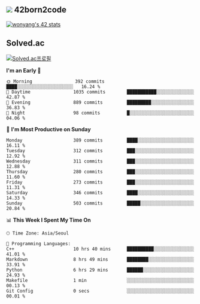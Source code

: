 
## <img src="https://img.shields.io/badge/-000000?style=flat&logo=42&logoColor=white"> 42born2code
<!--[![wonyang's 42 stats](https://badge42.vercel.app/api/v2/cl5nhe5b6007809kydha7ht42/stats?cursusId=21&coalitionId=88)](https://profile.intra.42.fr/users/wonyang)-->

[![wonyang's 42 stats](https://badge.mediaplus.ma/starryblue/wonyang?1337Badge=off&UM6P=off)](https://github.com/oakoudad/badge42)

## Solved.ac
[![Solved.ac프로필](http://mazassumnida.wtf/api/v2/generate_badge?boj=bennyws)](https://solved.ac/bennyws)

<!--START_SECTION:waka-->
**I'm an Early 🐤** 

```text
🌞 Morning                392 commits         ████░░░░░░░░░░░░░░░░░░░░░   16.24 % 
🌆 Daytime                1035 commits        ███████████░░░░░░░░░░░░░░   42.87 % 
🌃 Evening                889 commits         █████████░░░░░░░░░░░░░░░░   36.83 % 
🌙 Night                  98 commits          █░░░░░░░░░░░░░░░░░░░░░░░░   04.06 % 
```
📅 **I'm Most Productive on Sunday** 

```text
Monday                   389 commits         ████░░░░░░░░░░░░░░░░░░░░░   16.11 % 
Tuesday                  312 commits         ███░░░░░░░░░░░░░░░░░░░░░░   12.92 % 
Wednesday                311 commits         ███░░░░░░░░░░░░░░░░░░░░░░   12.88 % 
Thursday                 280 commits         ███░░░░░░░░░░░░░░░░░░░░░░   11.60 % 
Friday                   273 commits         ███░░░░░░░░░░░░░░░░░░░░░░   11.31 % 
Saturday                 346 commits         ████░░░░░░░░░░░░░░░░░░░░░   14.33 % 
Sunday                   503 commits         █████░░░░░░░░░░░░░░░░░░░░   20.84 % 
```


📊 **This Week I Spent My Time On** 

```text
🕑︎ Time Zone: Asia/Seoul

💬 Programming Languages: 
C++                      10 hrs 40 mins      ██████████░░░░░░░░░░░░░░░   41.01 % 
Markdown                 8 hrs 49 mins       ████████░░░░░░░░░░░░░░░░░   33.91 % 
Python                   6 hrs 29 mins       ██████░░░░░░░░░░░░░░░░░░░   24.93 % 
Makefile                 1 min               ░░░░░░░░░░░░░░░░░░░░░░░░░   00.13 % 
Git Config               0 secs              ░░░░░░░░░░░░░░░░░░░░░░░░░   00.01 % 
```


<!--END_SECTION:waka-->

